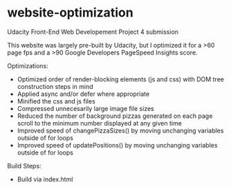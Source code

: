 # website-optimization
Udacity Front-End Web Developement Project 4 submission

This website was largely pre-built by Udacity, but I optimized it for a >60 page fps and a >90 Google Developers PageSpeed Insights score.

Optimizations:
- Optimized order of render-blocking elements (js and css) with DOM tree construction steps in mind
- Applied async and/or defer where appropriate
- Minified the css and js files
- Compressed unnecesarily large image file sizes
- Reduced the number of background pizzas generated on each page scroll to the minimum number displayed at any given time
- Improved speed of changePizzaSizes() by moving unchanging variables outside of for loops
- Improved speed of updatePositions() by moving unchanging variables outside of for loops

Build Steps:
- Build via index.html
